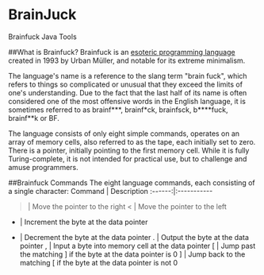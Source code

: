 # BrainJuck
Brainfuck Java Tools

##What is Brainfuck?
Brainfuck is an [esoteric programming language](https://en.wikipedia.org/wiki/Esoteric_programming_language) created in 1993 by Urban Müller, and notable for its extreme minimalism.

The language's name is a reference to the slang term "brain fuck", which refers to things so complicated or unusual that they exceed the limits of one's understanding. Due to the fact that the last half of its name is often considered one of the most offensive words in the English language, it is sometimes referred to as brainf\*\*\*, brainf\*ck, brainfsck, b\*\*\*\*fuck, brainf\*\*k or BF.

The language consists of only eight simple commands, operates on an array of memory cells, also referred to as the tape, each initially set to zero. There is a pointer, initially pointing to the first memory cell. While it is fully Turing-complete, it is not intended for practical use, but to challenge and amuse programmers.

##Brainfuck Commands
The eight language commands, each consisting of a single character:
Command | Description
:------:|:-----------
   >    | Move the pointer to the right
   <    | Move the pointer to the left
   +    | Increment the byte at the data pointer
   -    | Decrement the byte at the data pointer
   .    | Output the byte at the data pointer
   ,    | Input a byte into memory cell at the data pointer
   [    | Jump past the matching ] if the byte at the data pointer is 0
   ]    | Jump back to the matching [ if the byte at the data pointer is not 0
